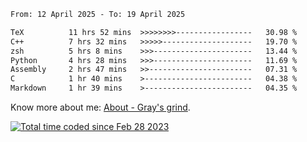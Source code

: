 <!--START_SECTION:waka-->

```txt
From: 12 April 2025 - To: 19 April 2025

TeX          11 hrs 52 mins  >>>>>>>>-----------------   30.98 %
C++          7 hrs 32 mins   >>>>>--------------------   19.70 %
zsh          5 hrs 8 mins    >>>----------------------   13.44 %
Python       4 hrs 28 mins   >>>----------------------   11.69 %
Assembly     2 hrs 47 mins   >>-----------------------   07.31 %
C            1 hr 40 mins    >------------------------   04.38 %
Markdown     1 hr 39 mins    >------------------------   04.35 %
```

<!--END_SECTION:waka-->

<!-- [![grayxu's github stats](https://github-readme-stats.vercel.app/api?username=grayxu&count_private=true&show_icons=true)](https://github.com/grayxu) -->

Know more about me: [About - Gray's grind](https://www.grayxu.cn/).
<p align="left">
  <a href="https://wakatime.com/@c69eb31e-43a1-463f-8968-c3449e386f57"><img src="https://wakatime.com/badge/user/c69eb31e-43a1-463f-8968-c3449e386f57.svg" title="Total time coded since Feb 28 2023" /></a>
</p>

